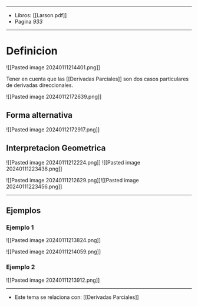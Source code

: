 
---
- Libros: [[Larson.pdf]]
- Pagina *933*
---
# Definicion

![[Pasted image 20240111214401.png]]

Tener en cuenta que las [[Derivadas Parciales]] son dos casos particulares de derivadas direccionales.

![[Pasted image 20240112172639.png]]


## Forma alternativa

![[Pasted image 20240112172917.png]]

## Interpretacion Geometrica

![[Pasted image 20240111212224.png]]
![[Pasted image 20240111223436.png]]


![[Pasted image 20240111212629.png]]![[Pasted image 20240111223456.png]]




---
## Ejemplos

### Ejemplo 1

![[Pasted image 20240111213824.png]]

![[Pasted image 20240111214059.png]]

### Ejemplo 2

![[Pasted image 20240111213912.png]]

---
- Este tema se relaciona con: [[Derivadas Parciales]]
 